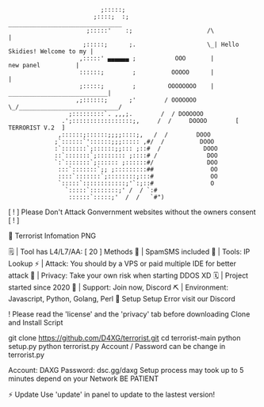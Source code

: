                               ;:::::;
                            ;::::;  :;                        ________________________________
                          ;:::::'    :;                     /\                               |
                         ;:::::;      ;.                    \_| Hello Skidies! Welcome to my |
                        ,:::::' ▄▄▄▄▄▄ ;           OOO       |            new panel          |
                        ::::::;        ;          OOOOO      |                               |
                        ;:::::;        ;         OOOOOOOO    |   ____________________________|
                       ,;::::::;      ;'        / OOOOOOO     \_/____________________________/
                     ;:::::::::`. ,,,;.        /  / DOOOOOO
                   .';:::::::::::::::::;,     /  /     DOOOO        [  TERRORIST V.2  ]
                  ,::::::;::::::;;;;::::;,   /  /        DOOO
                 ;`::::::`'::::::;;;::::: ,#/  /          DOOO
                 :`:::::::`;::::::;;::: ;::#  /            DOOO
                 ::`:::::::`;:::::::: ;::::# /              DOO
                 `:`:::::::`;:::::: ;::::::#/               DOO
                  :::`:::::::`;; ;:::::::::##                OO
                  ::::`:::::::`;::::::::;:::#                OO
                  `:::::`::::::::::::;'`:;::#                O
                    `:::::`::::::::;' /  / `:#
                     ::::::`:::::;'  /  /   `#")
[ ! ] Please Don't Attack Gonvernment websites without the owners consent [ ! ]

📰 Terrorist Infomation
PNG

🗒️ | Tool has L4/L7/AA: [ 20 ] Methods
🌟 | SpamSMS included
👀 | Tools: IP Lookup
⚡ | Attack: You should by a VPS or paid multiple IDE for better attack
🔐 | Privacy: Take your own risk when starting DDOS XD
🗓️ | Project started since 2020
🔗 | Support: Join now, Discord
⛏️ | Environment: Javascript, Python, Golang, Perl
📖 Setup
Setup Error visit our Discord

! Please read the 'license' and the 'privacy' tab before downloading
Clone and Install Script

git clone https://github.com/D4XG/terrorist.git
cd terrorist-main
python setup.py
python terrorist.py
Account / Password can be change in terrorist.py

Account: DAXG
Password: dsc.gg/daxg
Setup process may took up to 5 minutes depend on your Network BE PATIENT

⚡ Update
Use 'update' in panel to update to the lastest version!
